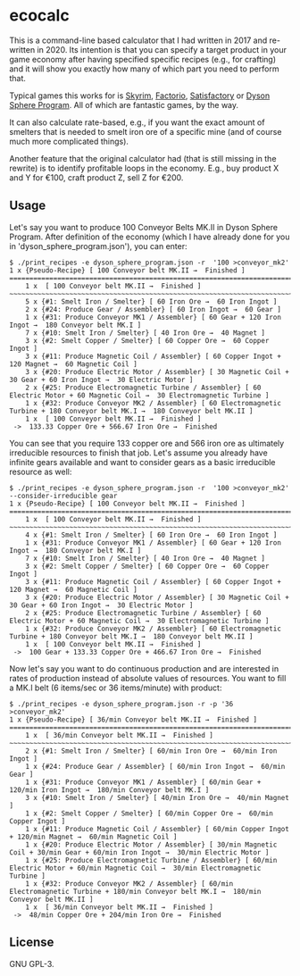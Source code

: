 # ecocalc
This is a command-line based calculator that I had written in 2017 and
re-written in 2020. Its intention is that you can specify a target product in
your game economy after having specified specific recipes (e.g., for crafting)
and it will show you exactly how many of which part you need to perform that.

Typical games this works for is
[Skyrim](https://store.steampowered.com/agecheck/app/489830/),
[Factorio](https://store.steampowered.com/app/427520/Factorio/),
[Satisfactory](https://www.satisfactorygame.com/) or
[Dyson Sphere Program](https://store.steampowered.com/app/1366540/Dyson_Sphere_Program/).
All of which are fantastic games, by the way.

It can also calculate rate-based, e.g., if you want the exact amount of
smelters that is needed to smelt iron ore of a specific mine (and of course
much more complicated things). 

Another feature that the original calculator had (that is still missing in the
rewrite) is to identify profitable loops in the economy. E.g., buy product X
and Y for €100, craft product Z, sell Z for €200.

## Usage
Let's say you want to produce 100 Conveyor Belts MK.II in Dyson Sphere Program.
After definition of the economy (which I have already done for you in
'dyson_sphere_program.json'), you can enter:

```
$ ./print_recipes -e dyson_sphere_program.json -r  '100 >conveyor_mk2'
1 x {Pseudo-Recipe} [ 100 Conveyor belt MK.II →  Finished ]
========================================================================================================================
    1 x  [ 100 Conveyor belt MK.II →  Finished ]
~~~~~~~~~~~~~~~~~~~~~~~~~~~~~~~~~~~~~~~~~~~~~~~~~~~~~~~~~~~~~~~~~~~~~~~~~~~~~~~~~~~~~~~~~~~~~~~~~~~~~~~~~~~~~~~~~~~~~~~~
    5 x {#1: Smelt Iron / Smelter} [ 60 Iron Ore →  60 Iron Ingot ]
    2 x {#24: Produce Gear / Assembler} [ 60 Iron Ingot →  60 Gear ]
    1 x {#31: Produce Conveyor MK1 / Assembler} [ 60 Gear + 120 Iron Ingot →  180 Conveyor belt MK.I ]
    7 x {#10: Smelt Iron / Smelter} [ 40 Iron Ore →  40 Magnet ]
    3 x {#2: Smelt Copper / Smelter} [ 60 Copper Ore →  60 Copper Ingot ]
    3 x {#11: Produce Magnetic Coil / Assembler} [ 60 Copper Ingot + 120 Magnet →  60 Magnetic Coil ]
    3 x {#20: Produce Electric Motor / Assembler} [ 30 Magnetic Coil + 30 Gear + 60 Iron Ingot →  30 Electric Motor ]
    2 x {#25: Produce Electromagnetic Turbine / Assembler} [ 60 Electric Motor + 60 Magnetic Coil →  30 Electromagnetic Turbine ]
    1 x {#32: Produce Conveyor MK2 / Assembler} [ 60 Electromagnetic Turbine + 180 Conveyor belt MK.I →  180 Conveyor belt MK.II ]
    1 x  [ 100 Conveyor belt MK.II →  Finished ]
 ->  133.33 Copper Ore + 566.67 Iron Ore →  Finished
```

You can see that you require 133 copper ore and 566 iron ore as ultimately
irreducible resources to finish that job. Let's assume you already have
infinite gears available and want to consider gears as a basic irreducible
resource as well:

```
$ ./print_recipes -e dyson_sphere_program.json -r  '100 >conveyor_mk2' --consider-irreducible gear
1 x {Pseudo-Recipe} [ 100 Conveyor belt MK.II →  Finished ]
========================================================================================================================
    1 x  [ 100 Conveyor belt MK.II →  Finished ]
~~~~~~~~~~~~~~~~~~~~~~~~~~~~~~~~~~~~~~~~~~~~~~~~~~~~~~~~~~~~~~~~~~~~~~~~~~~~~~~~~~~~~~~~~~~~~~~~~~~~~~~~~~~~~~~~~~~~~~~~
    4 x {#1: Smelt Iron / Smelter} [ 60 Iron Ore →  60 Iron Ingot ]
    1 x {#31: Produce Conveyor MK1 / Assembler} [ 60 Gear + 120 Iron Ingot →  180 Conveyor belt MK.I ]
    7 x {#10: Smelt Iron / Smelter} [ 40 Iron Ore →  40 Magnet ]
    3 x {#2: Smelt Copper / Smelter} [ 60 Copper Ore →  60 Copper Ingot ]
    3 x {#11: Produce Magnetic Coil / Assembler} [ 60 Copper Ingot + 120 Magnet →  60 Magnetic Coil ]
    3 x {#20: Produce Electric Motor / Assembler} [ 30 Magnetic Coil + 30 Gear + 60 Iron Ingot →  30 Electric Motor ]
    2 x {#25: Produce Electromagnetic Turbine / Assembler} [ 60 Electric Motor + 60 Magnetic Coil →  30 Electromagnetic Turbine ]
    1 x {#32: Produce Conveyor MK2 / Assembler} [ 60 Electromagnetic Turbine + 180 Conveyor belt MK.I →  180 Conveyor belt MK.II ]
    1 x  [ 100 Conveyor belt MK.II →  Finished ]
 ->  100 Gear + 133.33 Copper Ore + 466.67 Iron Ore →  Finished
```

Now let's say you want to do continuous production and are interested in rates
of production instead of absolute values of resources. You want to fill a MK.I
belt (6 items/sec or 36 items/minute) with product:

```
$ ./print_recipes -e dyson_sphere_program.json -r -p '36 >conveyor_mk2'
1 x {Pseudo-Recipe} [ 36/min Conveyor belt MK.II →  Finished ]
========================================================================================================================
    1 x  [ 36/min Conveyor belt MK.II →  Finished ]
~~~~~~~~~~~~~~~~~~~~~~~~~~~~~~~~~~~~~~~~~~~~~~~~~~~~~~~~~~~~~~~~~~~~~~~~~~~~~~~~~~~~~~~~~~~~~~~~~~~~~~~~~~~~~~~~~~~~~~~~
    2 x {#1: Smelt Iron / Smelter} [ 60/min Iron Ore →  60/min Iron Ingot ]
    1 x {#24: Produce Gear / Assembler} [ 60/min Iron Ingot →  60/min Gear ]
    1 x {#31: Produce Conveyor MK1 / Assembler} [ 60/min Gear + 120/min Iron Ingot →  180/min Conveyor belt MK.I ]
    3 x {#10: Smelt Iron / Smelter} [ 40/min Iron Ore →  40/min Magnet ]
    1 x {#2: Smelt Copper / Smelter} [ 60/min Copper Ore →  60/min Copper Ingot ]
    1 x {#11: Produce Magnetic Coil / Assembler} [ 60/min Copper Ingot + 120/min Magnet →  60/min Magnetic Coil ]
    1 x {#20: Produce Electric Motor / Assembler} [ 30/min Magnetic Coil + 30/min Gear + 60/min Iron Ingot →  30/min Electric Motor ]
    1 x {#25: Produce Electromagnetic Turbine / Assembler} [ 60/min Electric Motor + 60/min Magnetic Coil →  30/min Electromagnetic Turbine ]
    1 x {#32: Produce Conveyor MK2 / Assembler} [ 60/min Electromagnetic Turbine + 180/min Conveyor belt MK.I →  180/min Conveyor belt MK.II ]
    1 x  [ 36/min Conveyor belt MK.II →  Finished ]
 ->  48/min Copper Ore + 204/min Iron Ore →  Finished
```

## License
GNU GPL-3.
